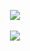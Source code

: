 <p align="center">
  <a href="https://github.com/MrBartusek">
    <img src="https://github-readme-stats.vercel.app/api?username=mrbartusek&hide=stars&count_private=true&show_icons=true&theme=react" />
  </a>
  <br />
  <br />
  <a href="https://github-readme-stats.vercel.app/api/wakatime/?username=MrBartusek&theme=react">
    <img src="https://github-readme-stats.vercel.app/api/wakatime/?username=MrBartusek&theme=react" />
  </a>
</p>
